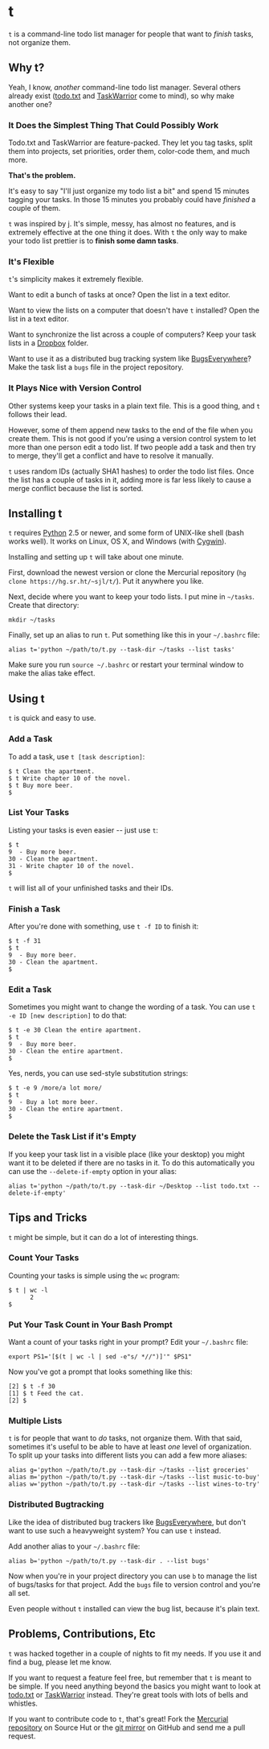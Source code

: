 t
=======

`t` is a command-line todo list manager for people that want to *finish* tasks,
not organize them.


Why t?
------

Yeah, I know, *another* command-line todo list manager.  Several others already
exist ([todo.txt][] and [TaskWarrior][] come to mind), so why make another one?

[todo.txt]: http://ginatrapani.github.com/todo.txt-cli/
[TaskWarrior]: http://taskwarrior.org/

### It Does the Simplest Thing That Could Possibly Work

Todo.txt and TaskWarrior are feature-packed.  They let you tag tasks, split
them into projects, set priorities, order them, color-code them, and much more.

**That's the problem.**

It's easy to say "I'll just organize my todo list a bit" and spend 15 minutes
tagging your tasks.  In those 15 minutes you probably could have *finished*
a couple of them.

`t` was inspired by [j][].  It's simple, messy, has almost no features, and is
extremely effective at the one thing it does.  With `t` the only way to make
your todo list prettier is to **finish some damn tasks**.

[j]: http://github.com/rupa/j2/

### It's Flexible

`t`'s simplicity makes it extremely flexible.

Want to edit a bunch of tasks at once?  Open the list in a text editor.

Want to view the lists on a computer that doesn't have `t` installed?  Open the
list in a text editor.

Want to synchronize the list across a couple of computers?  Keep your task
lists in a [Dropbox][] folder.

Want to use it as a distributed bug tracking system like [BugsEverywhere][]?
Make the task list a `bugs` file in the project repository.

[Dropbox]: https://www.getdropbox.com/
[BugsEverywhere]: http://bugseverywhere.org/

### It Plays Nice with Version Control

Other systems keep your tasks in a plain text file.  This is a good thing, and
`t` follows their lead.

However, some of them append new tasks to the end of the file when you create
them.  This is not good if you're using a version control system to let more
than one person edit a todo list.  If two people add a task and then try to
merge, they'll get a conflict and have to resolve it manually.

`t` uses random IDs (actually SHA1 hashes) to order the todo list files.  Once
the list has a couple of tasks in it, adding more is far less likely to cause
a merge conflict because the list is sorted.


Installing t
------------

`t` requires [Python][] 2.5 or newer, and some form of UNIX-like shell (bash
works well).  It works on Linux, OS X, and Windows (with [Cygwin][]).

[Python]: http://python.org/
[Cygwin]: http://www.cygwin.com/

Installing and setting up `t` will take about one minute.

First, download the newest version or clone the Mercurial repository
(`hg clone https://hg.sr.ht/~sjl/t/`).  Put it anywhere you like.

Next, decide where you want to keep your todo lists.  I put mine in `~/tasks`.
Create that directory:

    mkdir ~/tasks

Finally, set up an alias to run `t`.  Put something like this in your
`~/.bashrc` file:

    alias t='python ~/path/to/t.py --task-dir ~/tasks --list tasks'

Make sure you run `source ~/.bashrc` or restart your terminal window to make
the alias take effect.

Using t
-------

`t` is quick and easy to use.

### Add a Task

To add a task, use `t [task description]`:

    $ t Clean the apartment.
    $ t Write chapter 10 of the novel.
    $ t Buy more beer.
    $

### List Your Tasks

Listing your tasks is even easier -- just use `t`:

    $ t
    9  - Buy more beer.
    30 - Clean the apartment.
    31 - Write chapter 10 of the novel.
    $

`t` will list all of your unfinished tasks and their IDs.

### Finish a Task

After you're done with something, use `t -f ID` to finish it:

    $ t -f 31
    $ t
    9  - Buy more beer.
    30 - Clean the apartment.
    $

### Edit a Task

Sometimes you might want to change the wording of a task.  You can use
`t -e ID [new description]` to do that:

    $ t -e 30 Clean the entire apartment.
    $ t
    9  - Buy more beer.
    30 - Clean the entire apartment.
    $

Yes, nerds, you can use sed-style substitution strings:

    $ t -e 9 /more/a lot more/
    $ t
    9  - Buy a lot more beer.
    30 - Clean the entire apartment.
    $

### Delete the Task List if it's Empty

If you keep your task list in a visible place (like your desktop) you might
want it to be deleted if there are no tasks in it.  To do this automatically
you can use the `--delete-if-empty` option in your alias:

    alias t='python ~/path/to/t.py --task-dir ~/Desktop --list todo.txt --delete-if-empty'

Tips and Tricks
---------------

`t` might be simple, but it can do a lot of interesting things.

### Count Your Tasks

Counting your tasks is simple using the `wc` program:

    $ t | wc -l
          2
    $

### Put Your Task Count in Your Bash Prompt

Want a count of your tasks right in your prompt?  Edit your `~/.bashrc` file:

    export PS1='[$(t | wc -l | sed -e"s/ *//")]'" $PS1"

Now you've got a prompt that looks something like this:

    [2] $ t -f 30
    [1] $ t Feed the cat.
    [2] $

### Multiple Lists

`t` is for people that want to *do* tasks, not organize them.  With that said,
sometimes it's useful to be able to have at least *one* level of organization.
To split up your tasks into different lists you can add a few more aliases:

    alias g='python ~/path/to/t.py --task-dir ~/tasks --list groceries'
    alias m='python ~/path/to/t.py --task-dir ~/tasks --list music-to-buy'
    alias w='python ~/path/to/t.py --task-dir ~/tasks --list wines-to-try'

### Distributed Bugtracking

Like the idea of distributed bug trackers like [BugsEverywhere][], but don't
want to use such a heavyweight system?  You can use `t` instead.

Add another alias to your `~/.bashrc` file:

    alias b='python ~/path/to/t.py --task-dir . --list bugs'

Now when you're in your project directory you can use `b` to manage the list of
bugs/tasks for that project.  Add the `bugs` file to version control and you're
all set.

Even people without `t` installed can view the bug list, because it's plain text.


Problems, Contributions, Etc
----------------------------

`t` was hacked together in a couple of nights to fit my needs.  If you use it
and find a bug, please let me know.

If you want to request a feature feel free, but remember that `t` is meant to
be simple.  If you need anything beyond the basics you might want to look at
[todo.txt][] or [TaskWarrior][] instead.  They're great tools with lots of
bells and whistles.

If you want to contribute code to `t`, that's great!  Fork the
[Mercurial repository][] on Source Hut or the [git mirror][] on GitHub and send me
a pull request.

[Mercurial repository]: https://hg.sr.ht/~sjl/t/
[git mirror]: http://github.com/sjl/t/
